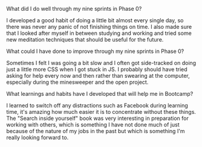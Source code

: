 What did I do well through my nine sprints in Phase 0?

I developed a good habit of doing a little bit almost every single day, so there was never any panic of not finishing things on time.
I also made sure that I looked after myself in between studying and working and tried some new meditation techniques that should be useful for the future.

What could I have done to improve through my nine sprints in Phase 0?

Sometimes I felt I was going a bit slow and I often got side-tracked on doing just a little more CSS when I got stuck in JS. I probably should have tried asking for help every now and then rather than swearing at the computer, especially during the minesweeper and the open project.

What learnings and habits have I developed that will help me in Bootcamp?

I learned to switch off any distractions such as Facebook during learning time, it's amazing how much easier it is to concentrate without these things. The "Search inside yourself" book was very interesting in preparation for working with others, which is something I have not done much of just because of the nature of my jobs in the past but which is something I'm really looking forward to.